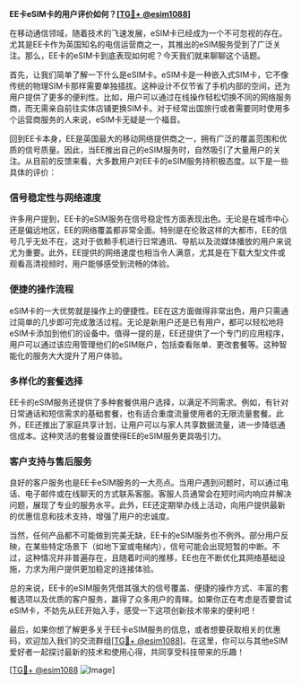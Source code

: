 **EE卡eSIM卡的用户评价如何？[[TG💪+ @esim1088](https://t.me/s/esim1088)]**

在移动通信领域，随着技术的飞速发展，eSIM卡已经成为一个不可忽视的存在。尤其是EE卡作为英国知名的电信运营商之一，其推出的eSIM服务受到了广泛关注。那么，EE卡的eSIM卡到底表现如何呢？今天我们就来聊聊这个话题。

首先，让我们简单了解一下什么是eSIM卡。eSIM卡是一种嵌入式SIM卡，它不像传统的物理SIM卡那样需要单独插拔。这种设计不仅节省了手机内部的空间，还为用户提供了更多的便利性。比如，用户可以通过在线操作轻松切换不同的网络服务商，而无需亲自前往实体店铺更换SIM卡。对于经常出国旅行或者需要同时使用多个运营商服务的人来说，eSIM卡无疑是一个福音。

回到EE卡本身，EE是英国最大的移动网络提供商之一，拥有广泛的覆盖范围和优质的信号质量。因此，当EE推出自己的eSIM服务时，自然吸引了大量用户的关注。从目前的反馈来看，大多数用户对EE卡的eSIM服务持积极态度。以下是一些具体的评价：

### **信号稳定性与网络速度**

许多用户提到，EE卡的eSIM服务在信号稳定性方面表现出色。无论是在城市中心还是偏远地区，EE的网络覆盖都非常全面。特别是在伦敦这样的大都市，EE的信号几乎无处不在，这对于依赖手机进行日常通讯、导航以及流媒体播放的用户来说尤为重要。此外，EE提供的网络速度也相当令人满意，尤其是在下载大型文件或观看高清视频时，用户能够感受到流畅的体验。

### **便捷的操作流程**

eSIM卡的一大优势就是操作上的便捷性。EE在这方面做得非常出色，用户只需通过简单的几步即可完成激活过程。无论是新用户还是已有用户，都可以轻松地将eSIM卡添加到他们的设备中。值得一提的是，EE还提供了一个专门的应用程序，用户可以通过该应用管理他们的eSIM账户，包括查看账单、更改套餐等。这种智能化的服务大大提升了用户体验。

### **多样化的套餐选择**

EE卡的eSIM服务还提供了多种套餐供用户选择，以满足不同需求。例如，有针对日常通话和短信需求的基础套餐，也有适合重度流量使用者的无限流量套餐。此外，EE还推出了家庭共享计划，让用户可以与家人共享数据流量，进一步降低通信成本。这种灵活的套餐设置使得EE的eSIM服务更具吸引力。

### **客户支持与售后服务**

良好的客户服务也是EE卡eSIM服务的一大亮点。当用户遇到问题时，可以通过电话、电子邮件或在线聊天的方式联系客服。客服人员通常会在短时间内响应并解决问题，展现了专业的服务水平。此外，EE还定期举办线上活动，向用户提供最新的优惠信息和技术支持，增强了用户的忠诚度。

当然，任何产品都不可能做到完美无缺，EE卡的eSIM服务也不例外。部分用户反映，在某些特定场景下（如地下室或电梯内），信号可能会出现短暂的中断。不过，这种情况并非普遍存在，且随着时间的推移，EE也在不断优化其网络基础设施，力求为用户提供更加稳定的连接体验。

总的来说，EE卡的eSIM服务凭借其强大的信号覆盖、便捷的操作方式、丰富的套餐选项以及优质的客户服务，赢得了众多用户的青睐。如果你正在考虑是否要尝试eSIM卡，不妨先从EE开始入手，感受一下这项创新技术带来的便利吧！

最后，如果你想了解更多关于EE卡eSIM服务的信息，或者想要获取相关的优惠码，欢迎加入我们的交流群组[[TG💪+ @esim1088](https://t.me/s/esim1088)]。在这里，你可以与其他eSIM爱好者一起探讨最新的技术和使用心得，共同享受科技带来的乐趣！

[[TG💪+ @esim1088](https://t.me/s/esim1088) ![Image](https://i.postimg.cc/4NQfJmqS/Snipaste-2025-05-13-00-14-12.png)]